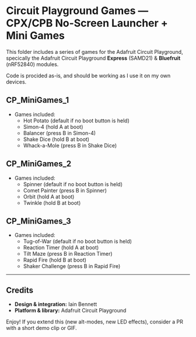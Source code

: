 # Circuit Playground Games — CPX/CPB No-Screen Launcher + Mini Games

This folder includes a series of games for the Adafruit Circuit Playground, specically the Adafruit Circuit Playground **Express** (SAMD21) & **Bluefruit** (nRF52840)  modules.

Code is procided as-is, and should be working as I use it on my own devices.

## CP_MiniGames_1
  - Games included:
      - Hot Potato        (default if no boot button is held)
      - Simon-4           (hold A at boot)  
      - Balancer          (press B in Simon-4)
      - Shake Dice        (hold B at boot)
      - Whack-a-Mole      (press B in Shake Dice)

## CP_MiniGames_2
  - Games included:
      - Spinner           (default if no boot button is held)
      - Comet Painter     (press B in Spinner)
      - Orbit             (hold A at boot)  
      - Twinkle           (hold B at boot)


## CP_MiniGames_3
  - Games included:
      - Tug-of-War        (default if no boot button is held)
      - Reaction Timer    (hold A at boot)  
      - Tilt Maze         (press B in Reaction Timer)
      - Rapid Fire        (hold B at boot)
      - Shaker Challenge  (press B in Rapid Fire)
---

## Credits
- **Design & integration:** Iain Bennett
- **Platform & library:** Adafruit Circuit Playground

Enjoy! If you extend this (new alt-modes, new LED effects), consider a PR with a short demo clip or GIF.